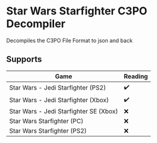 # Star Wars Starfighter C3PO Decompiler
 Decompiles the C3PO File Format to json and back

## Supports
| Game                                   	| Reading            	|
|----------------------------------------	|--------------------	|
| Star Wars - Jedi Starfighter (PS2)     	| :heavy_check_mark: 	|
| Star Wars - Jedi Starfighter (Xbox)    	| :heavy_check_mark: 	|
| Star Wars - Jedi Starfighter SE (Xbox) 	| :x:                	|
| Star Wars Starfighter (PC)             	| :x:                	|
| Star Wars Starfighter (PS2)            	| :x:                	|
